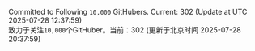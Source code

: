 Committed to Following `10,000` GitHubers. Current: <!-- FOLLOWING_COUNT -->302<!-- FOLLOWING_COUNT --> (Update at UTC <!-- LAST_UPDATED -->2025-07-28 12:37:59<!-- LAST_UPDATED -->)<br>
致力于关注`10,000`个GitHuber。当前：<!-- FOLLOWING_COUNT -->302<!-- FOLLOWING_COUNT --> (更新于北京时间 <!-- LAST_UPDATED_CST -->2025-07-28 20:37:59<!-- LAST_UPDATED_CST -->)
